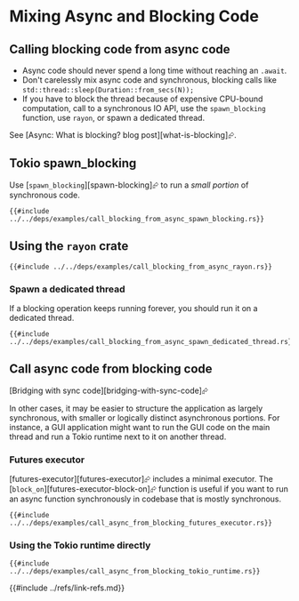 # Mixing Async and Blocking Code

## Calling blocking code from async code

- Async code should never spend a long time without reaching an `.await`.
- Don't carelessly mix async code and synchronous, blocking calls like `std::thread::sleep(Duration::from_secs(N));`
- If you have to block the thread because of expensive CPU-bound computation, call to a synchronous IO API, use the `spawn_blocking` function, use `rayon`, or spawn a dedicated thread.

See [Async: What is blocking? blog post][what-is-blocking]⮳.

## Tokio spawn_blocking

Use [`spawn_blocking`][spawn-blocking]⮳ to run a _small portion_ of synchronous code.

```rust,editable,mdbook-runnable
{{#include ../../deps/examples/call_blocking_from_async_spawn_blocking.rs}}
```

## Using the `rayon` crate

```rust,editable,mdbook-runnable
{{#include ../../deps/examples/call_blocking_from_async_rayon.rs}}
```

### Spawn a dedicated thread

If a blocking operation keeps running forever, you should run it on a dedicated thread.

```rust,editable,mdbook-runnable
{{#include ../../deps/examples/call_blocking_from_async_spawn_dedicated_thread.rs}}
```

## Call async code from blocking code

[Bridging with sync code][bridging-with-sync-code]⮳

In other cases, it may be easier to structure the application as largely synchronous, with smaller or logically distinct asynchronous portions. For instance, a GUI application might want to run the GUI code on the main thread and run a Tokio runtime next to it on another thread.

### Futures executor

[futures-executor][futures-executor]⮳ includes a minimal executor. The [`block_on`][futures-executor-block-on]⮳ function is useful if you want to run an async function synchronously in codebase that is mostly synchronous.

```rust,editable,mdbook-runnable
{{#include ../../deps/examples/call_async_from_blocking_futures_executor.rs}}
```

### Using the Tokio runtime directly

```rust,editable,mdbook-runnable
{{#include ../../deps/examples/call_async_from_blocking_tokio_runtime.rs}}
```

{{#include ../refs/link-refs.md}}
